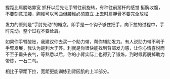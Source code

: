 握距比肩膀略靠宽
抓杆以后先让手臂往前旋转，有种往前掰杆的感觉
挺胸收腹，不要刻意顶腰，胸椎可以弯曲但腰椎必须直立
上去时肩胛骨不要完全放松

发力的原则是“手肘先动”的概念，即手是一个钩子够住把手，向下拉的过程中，手时先动。整个过程不要耸肩。

如果你手臂酸胀，我建议你去买一个助力带，帮你辅助发力。有人说助力带不利于手臂发展，我认为是利大于弊。利就是你很快能找到背部发力感，让你心情喜悦而不至于垂头丧气，等熟悉以后，你的小臂实际上也得到了锻炼，到时候再脱掉助力带练，一石二鸟。

相比于窄距下拉，宽距更能训练到背园肌的上半部分。